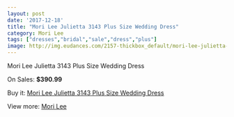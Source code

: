 ```yaml
---
layout: post
date: '2017-12-18'
title: "Mori Lee Julietta 3143 Plus Size Wedding Dress"
category: Mori Lee
tags: ["dresses","bridal","sale","dress","plus"]
image: http://img.eudances.com/2157-thickbox_default/mori-lee-julietta-3143-plus-size-wedding-dress.jpg
---
```

Mori Lee Julietta 3143 Plus Size Wedding Dress

On Sales: **$390.99**
<a href="https://www.eudances.com/en/mori-lee/724-mori-lee-julietta-3143-plus-size-wedding-dress.html"><amp-img layout="responsive" width="600" height="600" src="//img.eudances.com/2157-thickbox_default/mori-lee-julietta-3143-plus-size-wedding-dress.jpg" alt="Mori Lee Julietta 3143 Plus Size Wedding Dress 0" /></a>
<a href="https://www.eudances.com/en/mori-lee/724-mori-lee-julietta-3143-plus-size-wedding-dress.html"><amp-img layout="responsive" width="600" height="600" src="//img.eudances.com/2159-thickbox_default/mori-lee-julietta-3143-plus-size-wedding-dress.jpg" alt="Mori Lee Julietta 3143 Plus Size Wedding Dress 1" /></a>
<a href="https://www.eudances.com/en/mori-lee/724-mori-lee-julietta-3143-plus-size-wedding-dress.html"><amp-img layout="responsive" width="600" height="600" src="//img.eudances.com/2158-thickbox_default/mori-lee-julietta-3143-plus-size-wedding-dress.jpg" alt="Mori Lee Julietta 3143 Plus Size Wedding Dress 2" /></a>

Buy it: [Mori Lee Julietta 3143 Plus Size Wedding Dress](https://www.eudances.com/en/mori-lee/724-mori-lee-julietta-3143-plus-size-wedding-dress.html "Mori Lee Julietta 3143 Plus Size Wedding Dress")

View more: [Mori Lee](https://www.eudances.com/en/9-mori-lee "Mori Lee")